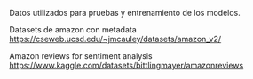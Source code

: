 Datos utilizados para pruebas y entrenamiento de los modelos.

Datasets de amazon con metadata
https://cseweb.ucsd.edu/~jmcauley/datasets/amazon_v2/

Amazon reviews for sentiment analysis
https://www.kaggle.com/datasets/bittlingmayer/amazonreviews

